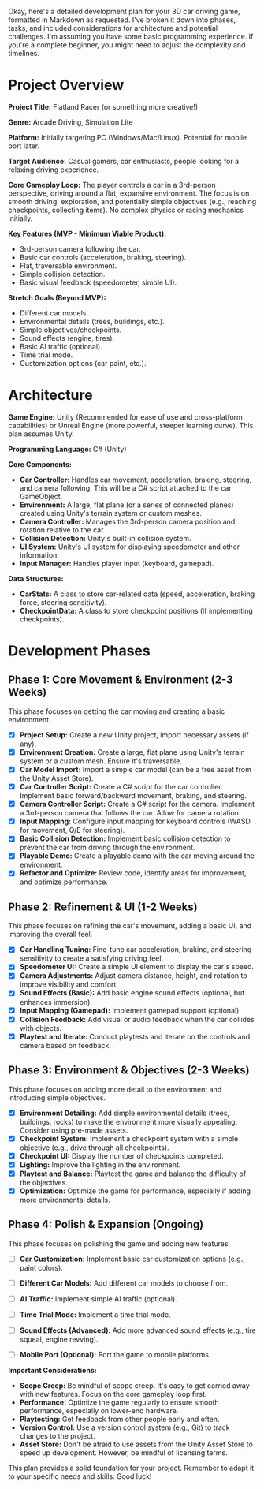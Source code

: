 Okay, here's a detailed development plan for your 3D car driving game, formatted in Markdown as requested.  I've broken it down into phases, tasks, and included considerations for architecture and potential challenges.  I'm assuming you have some basic programming experience.  If you're a complete beginner, you might need to adjust the complexity and timelines.

# Project Overview

**Project Title:** Flatland Racer (or something more creative!)

**Genre:** Arcade Driving, Simulation Lite

**Platform:** Initially targeting PC (Windows/Mac/Linux).  Potential for mobile port later.

**Target Audience:** Casual gamers, car enthusiasts, people looking for a relaxing driving experience.

**Core Gameplay Loop:** The player controls a car in a 3rd-person perspective, driving around a flat, expansive environment.  The focus is on smooth driving, exploration, and potentially simple objectives (e.g., reaching checkpoints, collecting items).  No complex physics or racing mechanics initially.

**Key Features (MVP - Minimum Viable Product):**

*   3rd-person camera following the car.
*   Basic car controls (acceleration, braking, steering).
*   Flat, traversable environment.
*   Simple collision detection.
*   Basic visual feedback (speedometer, simple UI).

**Stretch Goals (Beyond MVP):**

*   Different car models.
*   Environmental details (trees, buildings, etc.).
*   Simple objectives/checkpoints.
*   Sound effects (engine, tires).
*   Basic AI traffic (optional).
*   Time trial mode.
*   Customization options (car paint, etc.).



# Architecture

**Game Engine:** Unity (Recommended for ease of use and cross-platform capabilities) or Unreal Engine (more powerful, steeper learning curve).  This plan assumes Unity.

**Programming Language:** C# (Unity)

**Core Components:**

*   **Car Controller:**  Handles car movement, acceleration, braking, steering, and camera following.  This will be a C# script attached to the car GameObject.
*   **Environment:** A large, flat plane (or a series of connected planes) created using Unity's terrain system or custom meshes.
*   **Camera Controller:**  Manages the 3rd-person camera position and rotation relative to the car.
*   **Collision Detection:** Unity's built-in collision system.
*   **UI System:** Unity's UI system for displaying speedometer and other information.
*   **Input Manager:** Handles player input (keyboard, gamepad).

**Data Structures:**

*   **CarStats:**  A class to store car-related data (speed, acceleration, braking force, steering sensitivity).
*   **CheckpointData:**  A class to store checkpoint positions (if implementing checkpoints).



# Development Phases

## Phase 1: Core Movement & Environment (2-3 Weeks)

This phase focuses on getting the car moving and creating a basic environment.

*   [x] **Project Setup:** Create a new Unity project, import necessary assets (if any).
*   [x] **Environment Creation:** Create a large, flat plane using Unity's terrain system or a custom mesh.  Ensure it's traversable.
*   [x] **Car Model Import:** Import a simple car model (can be a free asset from the Unity Asset Store).
*   [x] **Car Controller Script:** Create a C# script for the car controller. Implement basic forward/backward movement, braking, and steering.
*   [x] **Camera Controller Script:** Create a C# script for the camera.  Implement a 3rd-person camera that follows the car.  Allow for camera rotation.
*   [x] **Input Mapping:** Configure input mapping for keyboard controls (WASD for movement, Q/E for steering).
*   [x] **Basic Collision Detection:** Implement basic collision detection to prevent the car from driving through the environment.
*   [x] **Playable Demo:**  Create a playable demo with the car moving around the environment.
*   [x] **Refactor and Optimize:** Review code, identify areas for improvement, and optimize performance.

## Phase 2: Refinement & UI (1-2 Weeks)

This phase focuses on refining the car's movement, adding a basic UI, and improving the overall feel.

*   [x] **Car Handling Tuning:** Fine-tune car acceleration, braking, and steering sensitivity to create a satisfying driving feel.
*   [x] **Speedometer UI:** Create a simple UI element to display the car's speed.
*   [x] **Camera Adjustments:**  Adjust camera distance, height, and rotation to improve visibility and comfort.
*   [x] **Sound Effects (Basic):** Add basic engine sound effects (optional, but enhances immersion).
*   [x] **Input Mapping (Gamepad):** Implement gamepad support (optional).
*   [x] **Collision Feedback:** Add visual or audio feedback when the car collides with objects.
*   [x] **Playtest and Iterate:**  Conduct playtests and iterate on the controls and camera based on feedback.

## Phase 3:  Environment & Objectives (2-3 Weeks)

This phase focuses on adding more detail to the environment and introducing simple objectives.

*   [x] **Environment Detailing:** Add simple environmental details (trees, buildings, rocks) to make the environment more visually appealing.  Consider using pre-made assets.
*   [x] **Checkpoint System:** Implement a checkpoint system with a simple objective (e.g., drive through all checkpoints).
*   [x] **Checkpoint UI:** Display the number of checkpoints completed.
*   [x] **Lighting:** Improve the lighting in the environment.
*   [x] **Playtest and Balance:**  Playtest the game and balance the difficulty of the objectives.
*   [x] **Optimization:** Optimize the game for performance, especially if adding more environmental details.

## Phase 4: Polish & Expansion (Ongoing)

This phase focuses on polishing the game and adding new features.

*   [ ] **Car Customization:** Implement basic car customization options (e.g., paint colors).
*   [ ] **Different Car Models:** Add different car models to choose from.
*   [ ] **AI Traffic:** Implement simple AI traffic (optional).
*   [ ] **Time Trial Mode:** Implement a time trial mode.
*   [ ] **Sound Effects (Advanced):** Add more advanced sound effects (e.g., tire squeal, engine revving).
*   [ ] **Mobile Port (Optional):**  Port the game to mobile platforms.



**Important Considerations:**

*   **Scope Creep:** Be mindful of scope creep.  It's easy to get carried away with new features.  Focus on the core gameplay loop first.
*   **Performance:**  Optimize the game regularly to ensure smooth performance, especially on lower-end hardware.
*   **Playtesting:**  Get feedback from other people early and often.
*   **Version Control:** Use a version control system (e.g., Git) to track changes to the project.
*   **Asset Store:** Don't be afraid to use assets from the Unity Asset Store to speed up development.  However, be mindful of licensing terms.

This plan provides a solid foundation for your project.  Remember to adapt it to your specific needs and skills. Good luck!